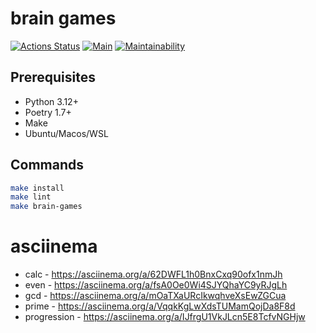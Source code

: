 # brain games

[![Actions Status](https://github.com/fey/python-project-lvl1/workflows/hexlet-check/badge.svg)](https://github.com/fey/python-project-lvl1/actions) [![Main](https://github.com/fey/python-project-lvl1/actions/workflows/main.yml/badge.svg?branch=main)](https://github.com/fey/python-project-lvl1/actions/workflows/main.yml) [![Maintainability](https://api.codeclimate.com/v1/badges/fac78da9317079a53d6e/maintainability)](https://codeclimate.com/github/fey/python-project-lvl1/maintainability)

## Prerequisites

* Python 3.12+
* Poetry 1.7+
* Make
* Ubuntu/Macos/WSL

## Commands

```bash
make install
make lint
make brain-games
```

# asciinema

* calc - <https://asciinema.org/a/62DWFL1h0BnxCxq90ofx1nmJh>
* even - <https://asciinema.org/a/fsA0Oe0Wi4SJYQhaYC9yRJgLh>
* gcd - <https://asciinema.org/a/mOaTXaURcIkwqhveXsEwZGCua>
* prime - <https://asciinema.org/a/VqqkKgLwXdsTUMamQojDa8F8d>
* progression - <https://asciinema.org/a/IJfrgU1VkJLcn5E8TcfvNGHjw>
